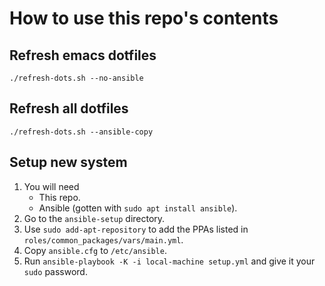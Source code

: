 How to use this repo\'s contents
================================

Refresh emacs dotfiles
----------------------

    ./refresh-dots.sh --no-ansible

Refresh all dotfiles
--------------------

    ./refresh-dots.sh --ansible-copy

Setup new system
----------------

1.  You will need
    -   This repo.
    -   Ansible (gotten with `sudo apt install ansible`).
2.  Go to the `ansible-setup` directory.
3.  Use `sudo add-apt-repository` to add the PPAs listed in
    `roles/common_packages/vars/main.yml`.
4.  Copy `ansible.cfg` to `/etc/ansible`.
5.  Run `ansible-playbook -K -i local-machine setup.yml` and give it
    your `sudo` password.
